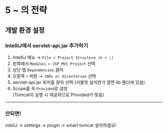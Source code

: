 # 5 ~ 의 전략


## 개발 환경 설정

### IntelliJ에서 servlet-api.jar 추가하기

1. IntelliJ 메뉴 → `File > Project Structure (⌘ + ;)`
2. 왼쪽에서 `Modules > JSP_MVC_Project` 선택
3. 상단 탭 `Dependencies` 클릭
4. 오른쪽 `+` 버튼 → `JARs or directories` 선택
5. servlet-api.jar 위치를 찾아 선택 (서블릿 설치한거 열면 lib 폴더에 있음)
6. Scope를 꼭 `Provided`로 설정  
   (Tomcat이 실행 시 제공하므로 Provided가 맞음)

---

### 안되면!
inteliJ -> settings -> plugin -> smart tomcat 설치하셈요!